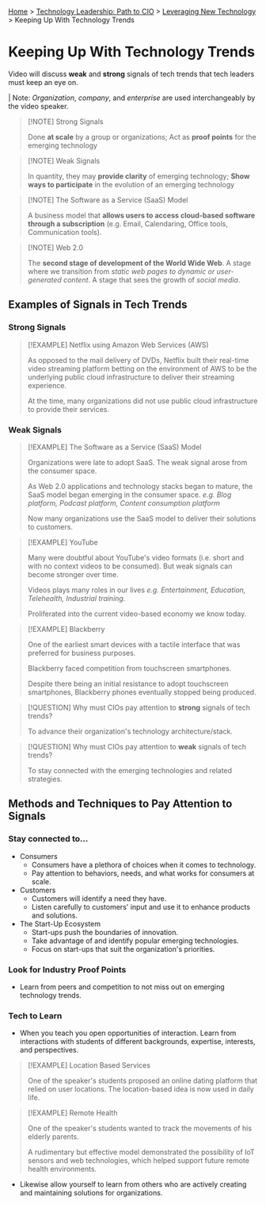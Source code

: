 [Home](../../../README.md) > [Technology Leadership: Path to CIO](../Course-README.md) > [Leveraging New Technology](./Module-1-README.md) > Keeping Up With Technology Trends

# Keeping Up With Technology Trends
Video will discuss **weak** and **strong** signals of tech trends that tech leaders must keep an eye on.

| Note: *Organization*, *company*, and *enterprise* are used interchangeably by the video speaker.

> [!NOTE] Strong Signals
> 
 > Done **at scale** by a group or organizations;
 > Act as **proof points** for the emerging technology

> [!NOTE] Weak Signals
> 
> In quantity, they may **provide clarity** of emerging technology;
> **Show ways to participate** in the evolution of an emerging technology

> [!NOTE] The Software as a Service (SaaS) Model
> 
> A business model that **allows users to access cloud-based software through a subscription** (e.g. Email, Calendaring, Office tools, Communication tools).

> [!NOTE] Web 2.0
> 
> The **second stage of development of the World Wide Web**.
> A stage where we transition from *static web pages to dynamic or user-generated content*.
> A stage that sees the growth of *social media*.

## Examples of Signals in Tech Trends
### Strong Signals
> [!EXAMPLE] Netflix using Amazon Web Services (AWS)
> 
> As opposed to the mail delivery of DVDs, Netflix built their real-time video streaming platform betting on the environment of AWS to be the underlying public cloud infrastructure to deliver their streaming experience.
> 
> At the time, many organizations did not use public cloud infrastructure to provide their services.

### Weak Signals
> [!EXAMPLE] The Software as a Service (SaaS) Model
> 
> Organizations were late to adopt SaaS. The weak signal arose from the consumer space.
> 
> As Web 2.0 applications and technology stacks began to mature, the SaaS model began emerging in the consumer space.
> *e.g. Blog platform, Podcast platform, Content consumption platform*
> 
> Now many organizations use the SaaS model to deliver their solutions to customers.

> [!EXAMPLE] YouTube
> 
> Many were doubtful about YouTube's video formats (i.e. short and with no context videos to be consumed). But weak signals can become stronger over time.
> 
> Videos plays many roles in our lives *e.g. Entertainment, Education, Telehealth, Industrial training.*
> 
> Proliferated into the current video-based economy we know today.

> [!EXAMPLE] Blackberry
> 
> One of the earliest smart devices with a tactile interface that was preferred for business purposes.
> 
> Blackberry faced competition from touchscreen smartphones.
> 
> Despite there being an initial resistance to adopt touchscreen smartphones, Blackberry phones eventually stopped being produced.

> [!QUESTION] Why must CIOs pay attention to **strong** signals of tech trends?
> 
> To advance their organization's technology architecture/stack.

> [!QUESTION] Why must CIOs pay attention to **weak** signals of tech trends?
> 
> To stay connected with the emerging technologies and related strategies.

## Methods and Techniques to Pay Attention to Signals
### Stay connected to...
- Consumers
	- Consumers have a plethora of choices when it comes to technology.
	- Pay attention to behaviors, needs, and what works for consumers at scale.
- Customers
	- Customers will identify a need they have.
	- Listen carefully to customers' input and use it to enhance products and solutions.
- The Start-Up Ecosystem
	- Start-ups push the boundaries of innovation.
	- Take advantage of and identify popular emerging technologies.
	- Focus on start-ups that suit the organization's priorities.
### Look for  Industry Proof Points
- Learn from peers and competition to not miss out on emerging technology trends.
### Tech to Learn
- When you teach you open opportunities of interaction. Learn from interactions with students of different backgrounds, expertise, interests, and perspectives.

> [!EXAMPLE] Location Based Services
> 
> One of the speaker's students proposed an online dating platform that relied on user locations. The location-based idea is now used in daily life.

> [!EXAMPLE] Remote Health
> 
> One of the speaker's students wanted to track the movements of his elderly parents.
> 
> A rudimentary but effective model demonstrated the possibility of IoT sensors and web technologies, which helped support future remote health environments.

- Likewise allow yourself to learn from others who are actively creating and maintaining solutions for organizations.
 